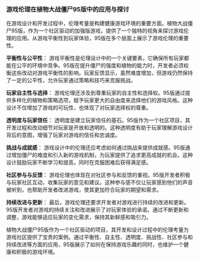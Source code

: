 ### 游戏伦理在植物大战僵尸95版中的应用与探讨

在游戏设计和开发过程中，伦理考量是构建健康游戏环境的重要方面。植物大战僵尸95版，作为一个社区驱动的加强版游戏，提供了一个独特的视角来探讨游戏伦理的应用。从游戏平衡性到玩家体验，95版在多个层面上展示了游戏伦理的重要性。

**平衡性与公平性**：
游戏平衡性是伦理设计中的一个关键要素，它确保所有玩家都能在公平的环境中竞争。95版在提升僵尸的强度和植物的能力时，开发者必须权衡这些改动对游戏平衡性的影响。玩家反馈显示，虽然难度增加，但游戏仍然保持了一定的公平性，允许玩家通过策略和技巧来克服挑战。

**玩家自主性与选择**：
游戏伦理还涉及到尊重玩家的自主性和选择权。95版通过提供多样化的植物和策略选项，赋予玩家更大的自由度来选择他们的游戏风格。这种设计不仅增加了游戏的可玩性，也体现了对玩家选择权的尊重。

**透明度与玩家信任**：
透明度是建立玩家信任的基石。95版作为一个社区项目，其开发过程和改动细节对玩家是开放和透明的。这种透明度有助于玩家理解游戏设计背后的意图，增强了玩家对游戏的信任和忠诚度。

**挑战与成就感**：
游戏设计中的伦理还应考虑如何通过挑战来提供成就感。95版通过增加僵尸的难度和引入新的游戏机制，为玩家提供了追求更高成就的机会。这种设计鼓励玩家不断学习和提高，同时在克服困难后获得满足感。

**社区参与与反馈**：
游戏伦理也体现在对社区参与和反馈的重视。95版开发者积极与玩家社区互动，收集玩家的意见和建议。这种参与感不仅让玩家感到他们的声音被听到，也帮助开发者改进游戏，使其更加符合玩家的期望和需求。

**持续改进与更新**：
最后，游戏伦理还要求开发者对游戏进行持续的改进和更新。95版开发者对游戏的持续关注和改进展示了对玩家体验的承诺。通过不断更新和调整，游戏能够适应玩家的变化需求，保持其新鲜感和吸引力。

植物大战僵尸95版作为一个社区驱动的项目，其开发和设计过程中的伦理考量为游戏社区提供了宝贵的案例。通过平衡性、自主性、透明度、挑战性、社区参与和持续改进等方面的应用，95版展示了如何在保持游戏乐趣的同时，也维护一个健康和积极的游戏环境。